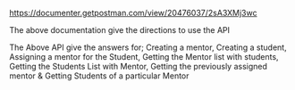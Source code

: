 https://documenter.getpostman.com/view/20476037/2sA3XMj3wc

The above documentation give the directions to use the API

The Above API give the answers for;
Creating a mentor,
Creating a student,
Assigning a mentor for the Student,
Getting the Mentor list with students,
Getting the Students List with Mentor,
Getting the previously assigned mentor &
Getting Students of a particular Mentor
